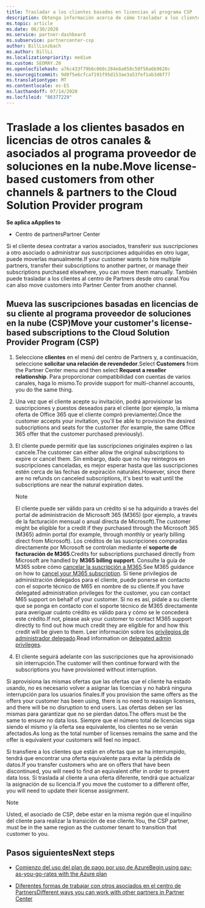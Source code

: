```yaml
---
title: Trasladar a los clientes basados en licencias al programa CSP
description: Obtenga información acerca de cómo trasladar a los clientes basados en licencias de otros canales o de otro asociado al programa del proveedor de soluciones en la nube (CSP) en el centro de Partners.
ms.topic: article
ms.date: 06/30/2020
ms.service: partner-dashboard
ms.subservice: partnercenter-csp
author: BillLinzbach
ms.author: BillLi
ms.localizationpriority: medium
ms.custom: SEOMAY.20
ms.openlocfilehash: a76c433f79b6c060c284e8a058c50f50a6b9628c
ms.sourcegitcommit: 9d0f5e6cfcaf191f95d153ae3a53fef1ab3d6f77
ms.translationtype: MT
ms.contentlocale: es-ES
ms.lasthandoff: 07/14/2020
ms.locfileid: "86377229"
---
```

# <a name="move-license-based-customers-from-other-channels--partners-to-the-cloud-solution-provider-program"></a><span data-ttu-id="35637-103">Traslade a los clientes basados en licencias de otros canales & asociados al programa proveedor de soluciones en la nube.</span><span class="sxs-lookup"><span data-stu-id="35637-103">Move license-based customers from other channels & partners to the Cloud Solution Provider program</span></span>

<span data-ttu-id="35637-104">**Se aplica a**</span><span class="sxs-lookup"><span data-stu-id="35637-104">**Applies to**</span></span>

- <span data-ttu-id="35637-105">Centro de partners</span><span class="sxs-lookup"><span data-stu-id="35637-105">Partner Center</span></span>

<span data-ttu-id="35637-106">Si el cliente desea contratar a varios asociados, transferir sus suscripciones a otro asociado o administrar sus suscripciones adquiridas en otro lugar, puede moverlas manualmente.</span><span class="sxs-lookup"><span data-stu-id="35637-106">If your customer wants to hire multiple partners, transfer their subscriptions to another partner, or manage their subscriptions purchased elsewhere, you can move them manually.</span></span> <span data-ttu-id="35637-107">También puede trasladar a los clientes al centro de Partners desde otro canal.</span><span class="sxs-lookup"><span data-stu-id="35637-107">You can also move customers into Partner Center from another channel.</span></span>

## <a name="move-your-customers-license-based-subscriptions-to-the-cloud-solution-provider-program-csp"></a><span data-ttu-id="35637-108">Mueva las suscripciones basadas en licencias de su cliente al programa proveedor de soluciones en la nube (CSP)</span><span class="sxs-lookup"><span data-stu-id="35637-108">Move your customer's license-based subscriptions to the Cloud Solution Provider Program (CSP)</span></span>

1. <span data-ttu-id="35637-109">Seleccione **clientes** en el menú del centro de Partners y, a continuación, seleccione **solicitar una relación de revendedor**.</span><span class="sxs-lookup"><span data-stu-id="35637-109">Select **Customers** from the Partner Center menu and then select **Request a reseller relationship**.</span></span> <span data-ttu-id="35637-110">Para proporcionar compatibilidad con cuentas de varios canales, haga lo mismo.</span><span class="sxs-lookup"><span data-stu-id="35637-110">To provide support for multi-channel accounts, you do the same thing.</span></span>

2. <span data-ttu-id="35637-111">Una vez que el cliente acepte su invitación, podrá aprovisionar las suscripciones y puestos deseados para el cliente (por ejemplo, la misma oferta de Office 365 que el cliente compró previamente).</span><span class="sxs-lookup"><span data-stu-id="35637-111">Once the customer accepts your invitation, you'll be able to provision the desired subscriptions and seats for the customer (for example, the same Office 365 offer that the customer purchased previously).</span></span>

3. <span data-ttu-id="35637-112">El cliente puede permitir que las suscripciones originales expiren o las cancele.</span><span class="sxs-lookup"><span data-stu-id="35637-112">The customer can either allow the original subscriptions to expire or cancel them.</span></span> <span data-ttu-id="35637-113">Sin embargo, dado que no hay reintegros en suscripciones canceladas, es mejor esperar hasta que las suscripciones estén cerca de las fechas de expiración naturales.</span><span class="sxs-lookup"><span data-stu-id="35637-113">However, since there are no refunds on canceled subscriptions, it's best to wait until the  subscriptions are near the natural expiration dates.</span></span>


   >[!NOTE]
   ><span data-ttu-id="35637-114">El cliente puede ser válido para un crédito si se ha adquirido a través del portal de administración de Microsoft 365 (M365) (por ejemplo, a través de la facturación mensual o anual directa de Microsoft).</span><span class="sxs-lookup"><span data-stu-id="35637-114">The customer might be eligible for a credit if they purchased through the Microsoft 365 (M365) admin portal (for example, through monthly or yearly billing direct from Microsoft).</span></span> <span data-ttu-id="35637-115">Los créditos de las suscripciones compradas directamente por Microsoft se controlan mediante el **soporte de facturación de M365**.</span><span class="sxs-lookup"><span data-stu-id="35637-115">Credits for subscriptions purchased directly from Microsoft are handled by **M365 billing support**.</span></span> <span data-ttu-id="35637-116">Consulte la guía de M365 sobre cómo [cancelar la suscripción a M365](https://docs.microsoft.com/microsoft-365/commerce/subscriptions/cancel-your-subscription).</span><span class="sxs-lookup"><span data-stu-id="35637-116">See M365 guidance on how to [cancel your M365 subscription](https://docs.microsoft.com/microsoft-365/commerce/subscriptions/cancel-your-subscription).</span></span> <span data-ttu-id="35637-117">Si tiene privilegios de administración delegados para el cliente, puede ponerse en contacto con el soporte técnico de M65 en nombre de su cliente.</span><span class="sxs-lookup"><span data-stu-id="35637-117">If you have delegated administration privileges for the customer, you can contact M65 support on behalf of your customer.</span></span> <span data-ttu-id="35637-118">Si no es así, pídale a su cliente que se ponga en contacto con el soporte técnico de M365 directamente para averiguar cuánto crédito es válido para y cómo se le concederá este crédito.</span><span class="sxs-lookup"><span data-stu-id="35637-118">If not, please ask your customer to contact M365 support directly to find out how much credit they are eligible for and how this credit will be given to them.</span></span> <span data-ttu-id="35637-119">Leer información sobre los [privilegios de administrador delegado](customers-revoke-admin-privileges.md).</span><span class="sxs-lookup"><span data-stu-id="35637-119">Read information on [delegated admin privileges](customers-revoke-admin-privileges.md).</span></span>


4. <span data-ttu-id="35637-120">El cliente seguirá adelante con las suscripciones que ha aprovisionado sin interrupción.</span><span class="sxs-lookup"><span data-stu-id="35637-120">The customer will then continue forward with the subscriptions you have provisioned without interruption.</span></span>

<span data-ttu-id="35637-121">Si aprovisiona las mismas ofertas que las ofertas que el cliente ha estado usando, no es necesario volver a asignar las licencias y no habrá ninguna interrupción para los usuarios finales.</span><span class="sxs-lookup"><span data-stu-id="35637-121">If you provision the same offers as the offers your customer has been using, there is no need to reassign licenses, and there will be no disruption to end users.</span></span> <span data-ttu-id="35637-122">Las ofertas deben ser las mismas para garantizar que no se pierdan datos.</span><span class="sxs-lookup"><span data-stu-id="35637-122">The offers must be the same to ensure no data loss.</span></span> <span data-ttu-id="35637-123">Siempre que el número total de licencias siga siendo el mismo y la oferta sea equivalente, los clientes no se verán afectados.</span><span class="sxs-lookup"><span data-stu-id="35637-123">As long as the total number of licenses remains the same and the offer is equivalent your customers will feel no impact.</span></span>

<span data-ttu-id="35637-124">Si transfiere a los clientes que están en ofertas que se ha interrumpido, tendrá que encontrar una oferta equivalente para evitar la pérdida de datos.</span><span class="sxs-lookup"><span data-stu-id="35637-124">If you transfer customers who are on offers that have been discontinued, you will need to find an equivalent offer in order to prevent data loss.</span></span> <span data-ttu-id="35637-125">Si traslada al cliente a una oferta diferente, tendrá que actualizar la asignación de su licencia.</span><span class="sxs-lookup"><span data-stu-id="35637-125">If you move the customer to a different offer, you will need to update their license assignment.</span></span>

>[!NOTE]
> <span data-ttu-id="35637-126">Usted, el asociado de CSP, debe estar en la misma región que el inquilino del cliente para realizar la transición de ese cliente.</span><span class="sxs-lookup"><span data-stu-id="35637-126">You, the CSP partner, must be in the same region as the customer tenant to transition that customer to you.</span></span>

## <a name="next-steps"></a><span data-ttu-id="35637-127">Pasos siguientes</span><span class="sxs-lookup"><span data-stu-id="35637-127">Next steps</span></span>

- [<span data-ttu-id="35637-128">Comienzo del uso del plan de pago por uso de Azure</span><span class="sxs-lookup"><span data-stu-id="35637-128">Begin using pay-as-you-go-rates with the Azure plan</span></span>](azure-plan-get-started.md)
 

- [<span data-ttu-id="35637-129">Diferentes formas de trabajar con otros asociados en el centro de Partners</span><span class="sxs-lookup"><span data-stu-id="35637-129">Different ways you can work with other partners in Partner Center</span></span>](work-with-other-partners.md)
